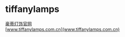 # tiffanylamps
[豪蒂灯饰官网](www.tiffanylamps.com.cn)  
[www.tiffanylamps.com.cn](www.tiffanylamps.com.cn)